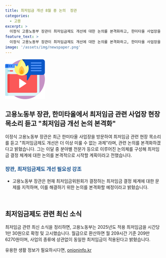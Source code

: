 ```yaml
---
title: 최저임금 개선 8월 중 논의  장관
categories:
  - 고용
excerpt: >
  이정식 고용노동부 장관이 최저임금제도 개선에 대한 논의를 본격화하고, 한미타올 사업장을 방문하여 현장 목소리를 듣고 있는 가운데, 2025년도 적용 최저임금이 시간당 1만 30원으로 확정되었다. 앞서 장관은 최저임금 결정 과정에 대한 개선 의지를 드러내며, 최저임금위원회의 결정 방식에 대한 문제 제기를 언급했다. 이에 대한 현재까지 이의제기는 없었으며, 사업 종류에 관계없이 동일한 최저임금이 적용되고 있다는 점이 부각되고 있다.
feature_text: >
  이정식 고용노동부 장관이 최저임금제도 개선에 대한 논의를 본격화하고, 한미타올 사업장을 방문하여 현장 목소리를 듣고 있는 가운데, 2025년도 적용 최저임금이 시간당 1만 30원으로 확정되었다. 앞서 장관은 최저임금 결정 과정에 대한 개선 의지를 드러내며, 최저임금위원회의 결정 방식에 대한 문제 제기를 언급했다. 이에 대한 현재까지 이의제기는 없었으며, 사업 종류에 관계없이 동일한 최저임금이 적용되고 있다는 점이 부각되고 있다.
image: '/assets/img/newspaper.png'
---
```


<p><img src="/assets/img/news.png" alt="rentncar 속보" /></p>

<h2 data-ke-size="size26">고용노동부 장관, 한미타올에서 최저임금 관련 사업장 현장 목소리 듣고 "최저임금 개선 논의 본격화"</h2>

<p data-ke-size="size16">이정식 고용노동부 장관은 최근 한미타올 사업장을 방문하여 최저임금 관련 현장 목소리를 듣고 "최저임금제도 개선은 더 이상 미룰 수 없는 과제"라며, 관련 논의를 본격화하겠다고 밝혔습니다. 그는 이달 중 분야별 전문가 등으로 이루어진 논의체를 구성해 최저임금 결정 체계에 대한 논의를 본격적으로 시작할 계획이라고 전했습니다.</p>

<h3><b><span style="color: #1a5490;">장관, 최저임금제도 개선 필요성 강조</span></b></h3>

<ul>
  <li>고용노동부 장관은 현재 최저임금위원회가 결정하는 최저임금 결정 체계에 대한 문제를 지적하며, 이를 해결하기 위한 논의를 본격화할 예정이라고 밝혔습니다.</li>
</ul>

<p data-ke-size="size16">&nbsp;</p>

<h2 data-ke-size="size26">최저임금제도 관련 최신 소식</h2>

<p data-ke-size="size16">최저임금 관련 최신 소식을 정리하면, 고용노동부는 2025년도 적용 최저임금을 시간당 1만 30원으로 확정 및 고시했습니다. 월급으로 환산하면 월 209시간 기준 209만 6270원이며, 사업의 종류에 상관없이 동일한 최저임금이 적용된다고 밝혔습니다.</p>
유용한 생활 정보가 필요하시다면, <a href="https://onioninfo.kr" rel="dofollow">onioninfo.kr</a>


